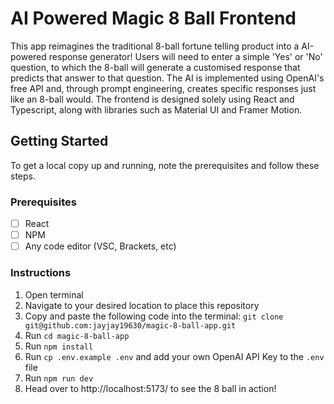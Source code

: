# AI Powered Magic 8 Ball Frontend

This app reimagines the traditional 8-ball fortune telling product into a AI-powered response generator! Users will need to enter a simple 'Yes' or 'No' question, to which the 8-ball will generate a customised response that predicts that answer to that question. The AI is implemented using OpenAI's free API and, through prompt engineering, creates specific responses just like an 8-ball would. The frontend is designed solely using React and Typescript, along with libraries such as Material UI and Framer Motion.

## Getting Started

To get a local copy up and running, note the prerequisites and follow these steps.

### Prerequisites

- [ ] React
- [ ] NPM
- [ ] Any code editor (VSC, Brackets, etc)

### Instructions

1. Open terminal
2. Navigate to your desired location to place this repository
3. Copy and paste the following code into the terminal: `git clone git@github.com:jayjay19630/magic-8-ball-app.git`
4. Run `cd magic-8-ball-app`
5. Run `npm install`
6. Run `cp .env.example .env` and add your own OpenAI API Key to the `.env` file
7. Run `npm run dev`
8. Head over to http://localhost:5173/ to see the 8 ball in action!
